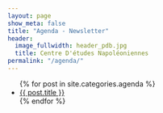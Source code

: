 ```yaml
---
layout: page
show_meta: false
title: "Agenda - Newsletter"
header:
  image_fullwidth: header_pdb.jpg
  title: Centre D'études Napoléoniennes
permalink: "/agenda/"
---
```

<ul>
    {% for post in site.categories.agenda %}
    <li><a href="{{ site.url }}{{ post.url }}">{{ post.title }}</a></li>
    {% endfor %}
</ul>